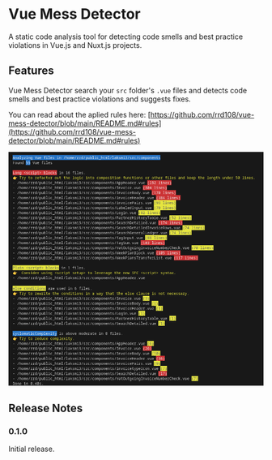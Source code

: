 # Vue Mess Detector

A static code analysis tool for detecting code smells and best practice violations in Vue.js and Nuxt.js projects.

## Features

Vue Mess Detector search your `src` folder's `.vue` files and detects code smells and best practice violations and suggests fixes.

You can read about the aplied rules here: [https://github.com/rrd108/vue-mess-detector/blob/main/README.md#rules](https://github.com/rrd108/vue-mess-detector/blob/main/README.md#rules)

![Output Image](output.png)

## Release Notes

### 0.1.0

Initial release.
